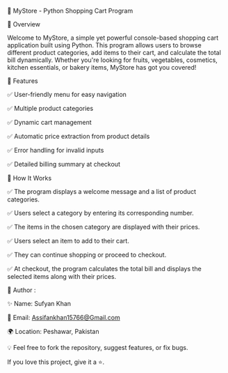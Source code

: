 🛒 MyStore - Python Shopping Cart Program

📌 Overview

Welcome to MyStore, a simple yet powerful console-based shopping cart application built using Python. This program allows users to browse different product categories, add items to their cart, and calculate the total bill dynamically. Whether you're looking for fruits, vegetables, cosmetics, kitchen essentials, or bakery items, MyStore has got you covered!

🎯 Features

✅ User-friendly menu for easy navigation

✅ Multiple product categories

✅ Dynamic cart management

✅ Automatic price extraction from product details

✅ Error handling for invalid inputs

✅ Detailed billing summary at checkout

📜 How It Works

✅ The program displays a welcome message and a list of product categories.

✅ Users select a category by entering its corresponding number.

✅ The items in the chosen category are displayed with their prices.

✅ Users select an item to add to their cart.

✅ They can continue shopping or proceed to checkout.

✅ At checkout, the program calculates the total bill and displays the selected items along with their prices.

📌 Author :

✨ Name: Sufyan Khan

📧 Email: Assifankhan15766@Gmail.com

🌍 Location: Peshawar, Pakistan

💡 Feel free to fork the repository, suggest features, or fix bugs.

If you love this project, give it a ⭐.
